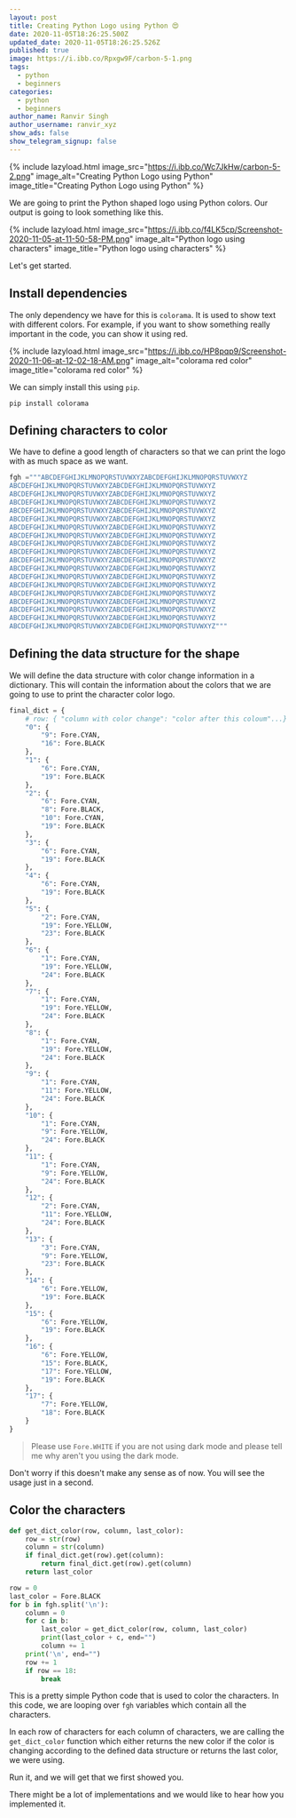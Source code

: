 ```yaml
---
layout: post
title: Creating Python Logo using Python 😍
date: 2020-11-05T18:26:25.500Z
updated_date: 2020-11-05T18:26:25.526Z
published: true
image: https://i.ibb.co/Rpxgw9F/carbon-5-1.png
tags:
  - python
  - beginners
categories:
  - python
  - beginners
author_name: Ranvir Singh
author_username: ranvir_xyz
show_ads: false
show_telegram_signup: false
---
```

{% include lazyload.html image_src="https://i.ibb.co/Wc7JkHw/carbon-5-2.png" image_alt="Creating Python Logo using Python" image_title="Creating Python Logo using Python" %}

We are going to print the Python shaped logo using Python colors. Our output is going to look something like this.

{% include lazyload.html image_src="https://i.ibb.co/f4LK5cp/Screenshot-2020-11-05-at-11-50-58-PM.png" image_alt="Python logo using characters" image_title="Python logo using characters" %}

Let's get started.

## Install dependencies

The only dependency we have for this is `colorama`. It is used to show text with different colors. For example, if you want to show something really important in the code, you can show it using red.

{% include lazyload.html image_src="https://i.ibb.co/HP8pqp9/Screenshot-2020-11-06-at-12-02-18-AM.png" image_alt="colorama red color" image_title="colorama red color" %}

We can simply install this using `pip`.

```shell
pip install colorama
```

## Defining characters to color

We have to define a good length of characters so that we can print the logo with as much space as we want.

```python
fgh ="""ABCDEFGHIJKLMNOPQRSTUVWXYZABCDEFGHIJKLMNOPQRSTUVWXYZ
ABCDEFGHIJKLMNOPQRSTUVWXYZABCDEFGHIJKLMNOPQRSTUVWXYZ
ABCDEFGHIJKLMNOPQRSTUVWXYZABCDEFGHIJKLMNOPQRSTUVWXYZ
ABCDEFGHIJKLMNOPQRSTUVWXYZABCDEFGHIJKLMNOPQRSTUVWXYZ
ABCDEFGHIJKLMNOPQRSTUVWXYZABCDEFGHIJKLMNOPQRSTUVWXYZ
ABCDEFGHIJKLMNOPQRSTUVWXYZABCDEFGHIJKLMNOPQRSTUVWXYZ
ABCDEFGHIJKLMNOPQRSTUVWXYZABCDEFGHIJKLMNOPQRSTUVWXYZ
ABCDEFGHIJKLMNOPQRSTUVWXYZABCDEFGHIJKLMNOPQRSTUVWXYZ
ABCDEFGHIJKLMNOPQRSTUVWXYZABCDEFGHIJKLMNOPQRSTUVWXYZ
ABCDEFGHIJKLMNOPQRSTUVWXYZABCDEFGHIJKLMNOPQRSTUVWXYZ
ABCDEFGHIJKLMNOPQRSTUVWXYZABCDEFGHIJKLMNOPQRSTUVWXYZ
ABCDEFGHIJKLMNOPQRSTUVWXYZABCDEFGHIJKLMNOPQRSTUVWXYZ
ABCDEFGHIJKLMNOPQRSTUVWXYZABCDEFGHIJKLMNOPQRSTUVWXYZ
ABCDEFGHIJKLMNOPQRSTUVWXYZABCDEFGHIJKLMNOPQRSTUVWXYZ
ABCDEFGHIJKLMNOPQRSTUVWXYZABCDEFGHIJKLMNOPQRSTUVWXYZ
ABCDEFGHIJKLMNOPQRSTUVWXYZABCDEFGHIJKLMNOPQRSTUVWXYZ
ABCDEFGHIJKLMNOPQRSTUVWXYZABCDEFGHIJKLMNOPQRSTUVWXYZ
ABCDEFGHIJKLMNOPQRSTUVWXYZABCDEFGHIJKLMNOPQRSTUVWXYZ
ABCDEFGHIJKLMNOPQRSTUVWXYZABCDEFGHIJKLMNOPQRSTUVWXYZ"""
```

## Defining the data structure for the shape

We will define the data structure with color change information in a dictionary. This will contain the information about the colors that we are going to use to print the character color logo.

```python
final_dict = {
    # row: { "column with color change": "color after this coloum"...}
    "0": {
        "9": Fore.CYAN,
        "16": Fore.BLACK
    },
    "1": {
        "6": Fore.CYAN,
        "19": Fore.BLACK
    },
    "2": {
        "6": Fore.CYAN,
        "8": Fore.BLACK,
        "10": Fore.CYAN,
        "19": Fore.BLACK
    },
    "3": {
        "6": Fore.CYAN,
        "19": Fore.BLACK
    },
    "4": {
        "6": Fore.CYAN,
        "19": Fore.BLACK
    },
    "5": {
        "2": Fore.CYAN,
        "19": Fore.YELLOW,
        "23": Fore.BLACK
    },
    "6": {
        "1": Fore.CYAN,
        "19": Fore.YELLOW,
        "24": Fore.BLACK
    },
    "7": {
        "1": Fore.CYAN,
        "19": Fore.YELLOW,
        "24": Fore.BLACK
    },
    "8": {
        "1": Fore.CYAN,
        "19": Fore.YELLOW,
        "24": Fore.BLACK
    },
    "9": {
        "1": Fore.CYAN,
        "11": Fore.YELLOW,
        "24": Fore.BLACK
    },
    "10": {
        "1": Fore.CYAN,
        "9": Fore.YELLOW,
        "24": Fore.BLACK
    },
    "11": {
        "1": Fore.CYAN,
        "9": Fore.YELLOW,
        "24": Fore.BLACK
    },
    "12": {
        "2": Fore.CYAN,
        "11": Fore.YELLOW,
        "24": Fore.BLACK
    },
    "13": {
        "3": Fore.CYAN,
        "9": Fore.YELLOW,
        "23": Fore.BLACK
    },
    "14": {
        "6": Fore.YELLOW,
        "19": Fore.BLACK
    },
    "15": {
        "6": Fore.YELLOW,
        "19": Fore.BLACK
    },
    "16": {
        "6": Fore.YELLOW,
        "15": Fore.BLACK,
        "17": Fore.YELLOW,
        "19": Fore.BLACK
    },
    "17": {
        "7": Fore.YELLOW,
        "18": Fore.BLACK
    }
}
```

> Please use `Fore.WHITE` if you are not using dark mode and please tell me why aren't you using the dark mode.

Don't worry if this doesn't make any sense as of now. You will see the usage just in a second.

## Color the characters

```python
def get_dict_color(row, column, last_color):
    row = str(row)
    column = str(column)
    if final_dict.get(row).get(column):
        return final_dict.get(row).get(column)
    return last_color

row = 0
last_color = Fore.BLACK
for b in fgh.split('\n'):
    column = 0
    for c in b:
        last_color = get_dict_color(row, column, last_color)
        print(last_color + c, end="")
        column += 1
    print('\n', end="")
    row += 1
    if row == 18:
        break
```

This is a pretty simple Python code that is used to color the characters. In this code, we are looping over `fgh` variables which contain all the characters.

In each row of characters for each column of characters, we are calling the `get_dict_color` function which either returns the new color if the color is changing according to the defined data structure or returns the last color, we were using.

Run it, and we will get that we first showed you.

There might be a lot of implementations and we would like to hear how you implemented it. 